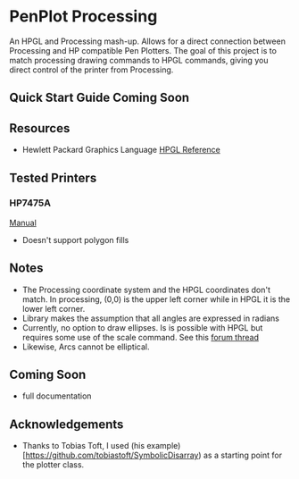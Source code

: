 # PenPlot Processing
An HPGL and Processing mash-up. Allows for a direct connection between Processing and HP compatible Pen Plotters. The goal of this project is to match processing drawing commands to HPGL commands, giving you direct control of the printer from Processing.

## Quick Start Guide Coming Soon

## Resources 
- Hewlett Packard Graphics Language [HPGL Reference](https://www.isoplotec.co.jp/HPGL/eHPGL.htm#Table%20of%20contents)

## Tested Printers
### HP7475A
[Manual](https://pearl-hifi.com/06_Lit_Archive/15_Mfrs_Publications/20_HP_Agilent/HP_7475A_Plotter/HP_7475A_Op_Interconnect.pdf)
* Doesn't support polygon fills

## Notes
- The Processing coordinate system and the HPGL coordinates don't match. In processing, (0,0) is the upper left corner while in HPGL it is the lower left corner.  
- Library makes the assumption that all angles are expressed in radians
- Currently, no option to draw ellipses. Is is possible with HPGL but requires some use of the scale command. See this [forum thread](https://h30434.www3.hp.com/t5/Printers-Archive-Read-Only/draw-ellipse-or-oval-with-hp-gl-2/td-p/4519666)
- Likewise, Arcs cannot be elliptical.

## Coming Soon 
- full documentation 

## Acknowledgements
- Thanks to Tobias Toft, I used (his example)[https://github.com/tobiastoft/SymbolicDisarray) as a starting point for the plotter class.
 
  
